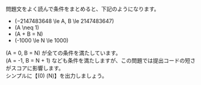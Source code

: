問題文をよく読んで条件をまとめると、下記のようになります。
* \(−2147483648 \le A, B \le 2147483647\)
* \(A \neq 1\)
* \(A + B = N\)
* \(-1000 \le N \le 1000\) 

\(A = 0, B = N\) が全ての条件を満たしています。  
\(A = -1, B = N + 1\) なども条件を満たしますが、この問題では提出コードの短さがスコアに影響します。  
シンプルに【\(0\) \(N\)】を出力しましょう。